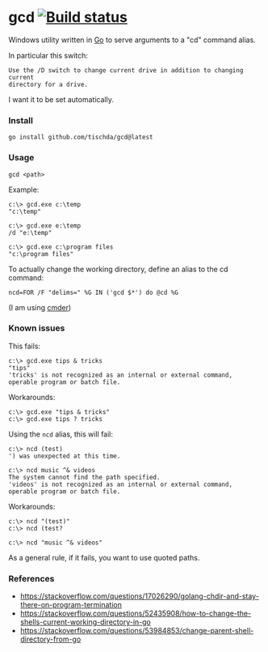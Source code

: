﻿# gcd [![Build status](https://ci.appveyor.com/api/projects/status/n3oqlhfscxyuhvcq?svg=true)](https://ci.appveyor.com/project/tischda/gcd)

Windows utility written in [Go](https://www.golang.org) to serve arguments to a "cd" command alias.

In particular this switch:

	Use the /D switch to change current drive in addition to changing current
	directory for a drive.

I want it to be set automatically.


### Install

~~~
go install github.com/tischda/gcd@latest
~~~

### Usage

~~~
gcd <path>
~~~

Example:

~~~
c:\> gcd.exe c:\temp
"c:\temp"

c:\> gcd.exe e:\temp
/d "e:\temp"

c:\> gcd.exe c:\program files
"c:\program files"
~~~

To actually change the working directory, define an alias to the cd command:

~~~
ncd=FOR /F "delims=" %G IN ('gcd $*') do @cd %G
~~~

(I am using [cmder](https://cmder.net/))


### Known issues

This fails:

~~~
c:\> gcd.exe tips & tricks
"tips"
'tricks' is not recognized as an internal or external command,
operable program or batch file.
~~~

Workarounds:

~~~
c:\> gcd.exe "tips & tricks"
c:\> gcd.exe tips ? tricks
~~~

Using the `ncd` alias, this will fail:

~~~
c:\> ncd (test)
') was unexpected at this time.

c:\> ncd music ^& videos
The system cannot find the path specified.
'videos' is not recognized as an internal or external command,
operable program or batch file.
~~~

Workarounds:

~~~
c:\> ncd "(test)"
c:\> ncd (test?

c:\> ncd "music ^& videos"
~~~

As a general rule, if it fails, you want to use quoted paths.


### References

* https://stackoverflow.com/questions/17026290/golang-chdir-and-stay-there-on-program-termination
* https://stackoverflow.com/questions/52435908/how-to-change-the-shells-current-working-directory-in-go
* https://stackoverflow.com/questions/53984853/change-parent-shell-directory-from-go
